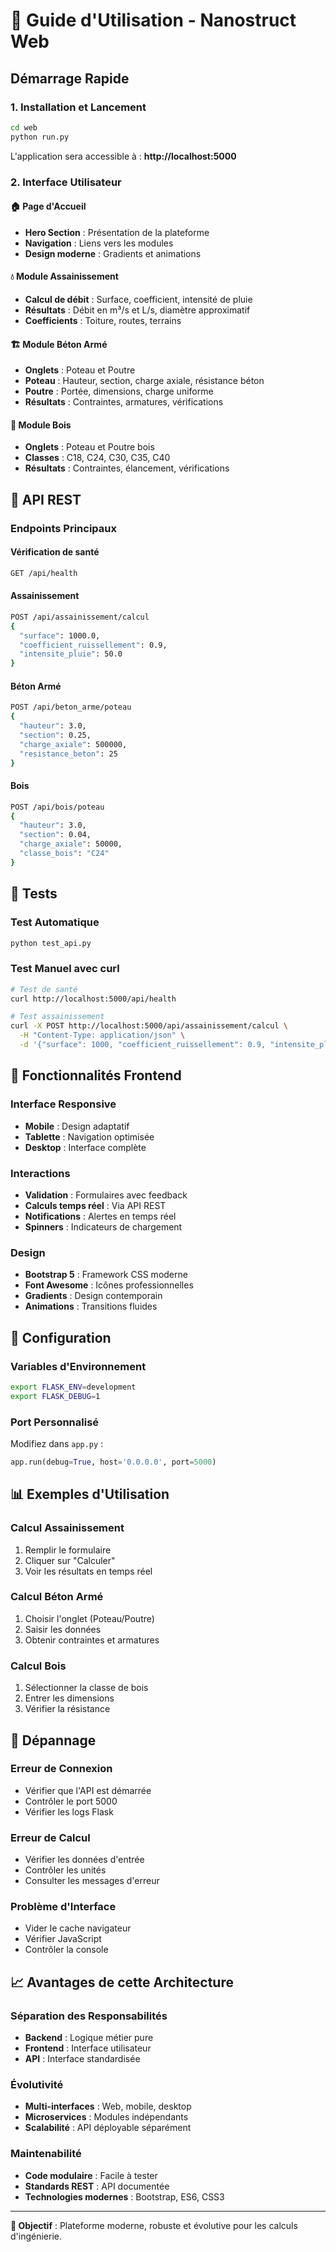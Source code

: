 # 🚀 Guide d'Utilisation - Nanostruct Web

## Démarrage Rapide

### 1. Installation et Lancement
```bash
cd web
python run.py
```

L'application sera accessible à : **http://localhost:5000**

### 2. Interface Utilisateur

#### 🏠 Page d'Accueil
- **Hero Section** : Présentation de la plateforme
- **Navigation** : Liens vers les modules
- **Design moderne** : Gradients et animations

#### 💧 Module Assainissement
- **Calcul de débit** : Surface, coefficient, intensité de pluie
- **Résultats** : Débit en m³/s et L/s, diamètre approximatif
- **Coefficients** : Toiture, routes, terrains

#### 🏗️ Module Béton Armé
- **Onglets** : Poteau et Poutre
- **Poteau** : Hauteur, section, charge axiale, résistance béton
- **Poutre** : Portée, dimensions, charge uniforme
- **Résultats** : Contraintes, armatures, vérifications

#### 🌳 Module Bois
- **Onglets** : Poteau et Poutre bois
- **Classes** : C18, C24, C30, C35, C40
- **Résultats** : Contraintes, élancement, vérifications

## 🔌 API REST

### Endpoints Principaux

#### Vérification de santé
```bash
GET /api/health
```

#### Assainissement
```bash
POST /api/assainissement/calcul
{
  "surface": 1000.0,
  "coefficient_ruissellement": 0.9,
  "intensite_pluie": 50.0
}
```

#### Béton Armé
```bash
POST /api/beton_arme/poteau
{
  "hauteur": 3.0,
  "section": 0.25,
  "charge_axiale": 500000,
  "resistance_beton": 25
}
```

#### Bois
```bash
POST /api/bois/poteau
{
  "hauteur": 3.0,
  "section": 0.04,
  "charge_axiale": 50000,
  "classe_bois": "C24"
}
```

## 🧪 Tests

### Test Automatique
```bash
python test_api.py
```

### Test Manuel avec curl
```bash
# Test de santé
curl http://localhost:5000/api/health

# Test assainissement
curl -X POST http://localhost:5000/api/assainissement/calcul \
  -H "Content-Type: application/json" \
  -d '{"surface": 1000, "coefficient_ruissellement": 0.9, "intensite_pluie": 50}'
```

## 🎨 Fonctionnalités Frontend

### Interface Responsive
- **Mobile** : Design adaptatif
- **Tablette** : Navigation optimisée
- **Desktop** : Interface complète

### Interactions
- **Validation** : Formulaires avec feedback
- **Calculs temps réel** : Via API REST
- **Notifications** : Alertes en temps réel
- **Spinners** : Indicateurs de chargement

### Design
- **Bootstrap 5** : Framework CSS moderne
- **Font Awesome** : Icônes professionnelles
- **Gradients** : Design contemporain
- **Animations** : Transitions fluides

## 🔧 Configuration

### Variables d'Environnement
```bash
export FLASK_ENV=development
export FLASK_DEBUG=1
```

### Port Personnalisé
Modifiez dans `app.py` :
```python
app.run(debug=True, host='0.0.0.0', port=5000)
```

## 📊 Exemples d'Utilisation

### Calcul Assainissement
1. Remplir le formulaire
2. Cliquer sur "Calculer"
3. Voir les résultats en temps réel

### Calcul Béton Armé
1. Choisir l'onglet (Poteau/Poutre)
2. Saisir les données
3. Obtenir contraintes et armatures

### Calcul Bois
1. Sélectionner la classe de bois
2. Entrer les dimensions
3. Vérifier la résistance

## 🚨 Dépannage

### Erreur de Connexion
- Vérifier que l'API est démarrée
- Contrôler le port 5000
- Vérifier les logs Flask

### Erreur de Calcul
- Vérifier les données d'entrée
- Contrôler les unités
- Consulter les messages d'erreur

### Problème d'Interface
- Vider le cache navigateur
- Vérifier JavaScript
- Contrôler la console

## 📈 Avantages de cette Architecture

### Séparation des Responsabilités
- **Backend** : Logique métier pure
- **Frontend** : Interface utilisateur
- **API** : Interface standardisée

### Évolutivité
- **Multi-interfaces** : Web, mobile, desktop
- **Microservices** : Modules indépendants
- **Scalabilité** : API déployable séparément

### Maintenabilité
- **Code modulaire** : Facile à tester
- **Standards REST** : API documentée
- **Technologies modernes** : Bootstrap, ES6, CSS3

---

**🎯 Objectif** : Plateforme moderne, robuste et évolutive pour les calculs d'ingénierie. 